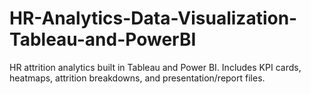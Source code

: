 # HR-Analytics-Data-Visualization-Tableau-and-PowerBI
HR attrition analytics built in Tableau and Power BI. Includes KPI cards, heatmaps, attrition breakdowns, and presentation/report files.
